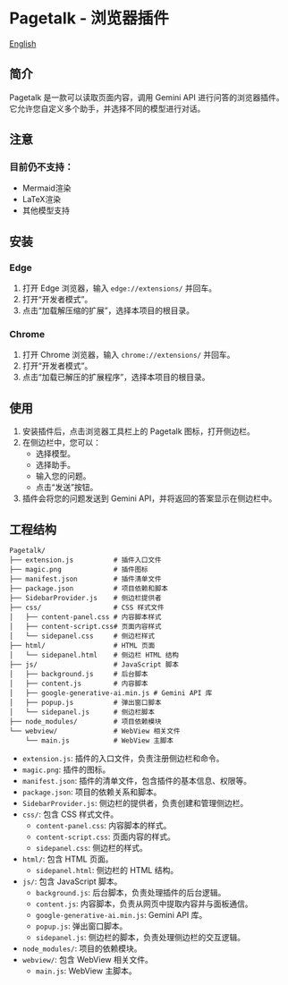 # Pagetalk - 浏览器插件

[English](README.md)

## 简介

Pagetalk 是一款可以读取页面内容，调用 Gemini API 进行问答的浏览器插件。它允许您自定义多个助手，并选择不同的模型进行对话。

## 注意

### 目前仍不支持：

- Mermaid渲染
- LaTeX渲染
- 其他模型支持

## 安装

### Edge

1.  打开 Edge 浏览器，输入 `edge://extensions/` 并回车。
2.  打开“开发者模式”。
3.  点击“加载解压缩的扩展”，选择本项目的根目录。

### Chrome

1.  打开 Chrome 浏览器，输入 `chrome://extensions/` 并回车。
2.  打开“开发者模式”。
3.  点击“加载已解压的扩展程序”，选择本项目的根目录。

## 使用

1.  安装插件后，点击浏览器工具栏上的 Pagetalk 图标，打开侧边栏。
2.  在侧边栏中，您可以：
    *   选择模型。
    *   选择助手。
    *   输入您的问题。
    *   点击“发送”按钮。
3.  插件会将您的问题发送到 Gemini API，并将返回的答案显示在侧边栏中。

## 工程结构

```
Pagetalk/
├── extension.js          # 插件入口文件
├── magic.png             # 插件图标
├── manifest.json         # 插件清单文件
├── package.json          # 项目依赖和脚本
├── SidebarProvider.js    # 侧边栏提供者
├── css/                  # CSS 样式文件
│   ├── content-panel.css # 内容脚本样式
│   ├── content-script.css# 页面内容样式
│   └── sidepanel.css     # 侧边栏样式
├── html/                 # HTML 页面
│   └── sidepanel.html    # 侧边栏 HTML 结构
├── js/                   # JavaScript 脚本
│   ├── background.js     # 后台脚本
│   ├── content.js        # 内容脚本
│   ├── google-generative-ai.min.js # Gemini API 库
│   ├── popup.js          # 弹出窗口脚本
│   └── sidepanel.js      # 侧边栏脚本
├── node_modules/         # 项目依赖模块
└── webview/              # WebView 相关文件
    └── main.js           # WebView 主脚本
```

*   `extension.js`: 插件的入口文件，负责注册侧边栏和命令。
*   `magic.png`: 插件的图标。
*   `manifest.json`: 插件的清单文件，包含插件的基本信息、权限等。
*   `package.json`: 项目的依赖关系和脚本。
*   `SidebarProvider.js`: 侧边栏的提供者，负责创建和管理侧边栏。
*   `css/`: 包含 CSS 样式文件。
    *   `content-panel.css`: 内容脚本的样式。
    *   `content-script.css`: 页面内容的样式。
    *   `sidepanel.css`: 侧边栏的样式。
*   `html/`: 包含 HTML 页面。
    *   `sidepanel.html`: 侧边栏的 HTML 结构。
*   `js/`: 包含 JavaScript 脚本。
    *   `background.js`: 后台脚本，负责处理插件的后台逻辑。
    *   `content.js`: 内容脚本，负责从网页中提取内容并与面板通信。
    *   `google-generative-ai.min.js`: Gemini API 库。
    *   `popup.js`: 弹出窗口脚本。
    *   `sidepanel.js`: 侧边栏的脚本，负责处理侧边栏的交互逻辑。
*   `node_modules/`: 项目的依赖模块。
*   `webview/`: 包含 WebView 相关文件。
    *   `main.js`: WebView 主脚本。